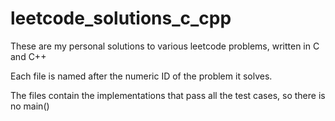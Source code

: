 # leetcode_solutions_c_cpp

These are my personal solutions to various leetcode problems, written in C and C++

Each file is named after the numeric ID of the problem it solves.

The files contain the implementations that pass all the test cases, so there is no main()
